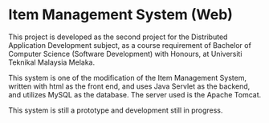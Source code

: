 # Item Management System (Web)

This project is developed as the second project for the Distributed Application Development subject, as a course requirement of Bachelor of Computer Science (Software Development) with Honours, at Universiti Teknikal Malaysia Melaka.

This system is one of the modification of the Item Management System, written with html as the front end, and uses Java Servlet as the backend, and utilizes MySQL as the database. 
The server used is the Apache Tomcat.

This system is still a prototype and development still in progress.

